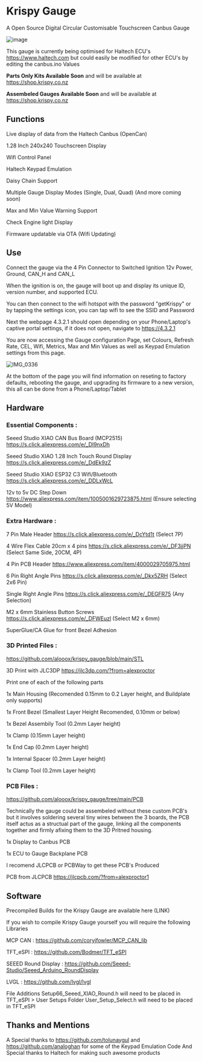 # Krispy Gauge
A Open Source Digital Circular Customisable Touchscreen Canbus Gauge

![image](https://github.com/alooox/krispy_gauge/assets/53038455/ef09444f-b963-472d-a820-5de4dded1bd0)


This gauge is currently being optimised for Haltech ECU's https://www.haltech.com but could easily be modified for other ECU's by editing the canbus.ino Values

**Parts Only Kits Available Soon** and will be available at https://shop.krispy.co.nz

**Assembeled Gauges Available Soon** and will be available at https://shop.krispy.co.nz



## Functions

Live display of data from the Haltech Canbus (OpenCan)

1.28 Inch 240x240 Touchscreen Display

Wifi Control Panel

Haltech Keypad Emulation

Daisy Chain Support

Multiple Gauge Display Modes (Single, Dual, Quad) (And more coming soon)

Max and Min Value Warning Support

Check Engine light Display 

Firmware updatable via OTA (Wifi Updating)


## Use

Connect the gauge via the 4 Pin Connector to Switched Ignition 12v Power, Ground, CAN_H and CAN_L

When the ignition is on, the gauge will boot up and display its unique ID, version number, and supported ECU. 

You can then connect to the wifi hotspot with the password "getKrispy" or by tapping the settings icon, you can tap wifi to see the SSID and Password

Next the webpage 4.3.2.1 should open depending on your Phone/Laptop's captive portal settings, if it does not open, navigate to https://4.3.2.1

You are now accessing the Gauge configuration Page, set Colours, Refresh Rate, CEL, Wifi, Metrics, Max and Min Values as well as Keypad Emulation settings from this page. 

![IMG_0336](https://github.com/alooox/krispy_gauge/assets/53038455/94bbdbcf-c4a6-4813-a284-fc318e29a8db)

At the bottom of the page you will find information on reseting to factory defaults, rebooting the gauge, and upgrading its firmware to a new version, this all can be done from a Phone/Laptop/Tablet

## Hardware

### Essential Components : 

Seeed Studio XIAO CAN Bus Board (MCP2515) https://s.click.aliexpress.com/e/_Dl9nxDh

Seeed Studio XIAO 1.28 Inch Touch Round Display https://s.click.aliexpress.com/e/_DdEk9zZ

Seeed Studio XIAO ESP32 C3 Wifi/Bluetooth https://s.click.aliexpress.com/e/_DDLxWcL

12v to 5v DC Step Down https://www.aliexpress.com/item/1005001629723875.html (Ensure selecting 5V Model)



### Extra Hardware : 

7 Pin Male Header https://s.click.aliexpress.com/e/_DcYtd1t (Select 7P)  

4 Wire Flex Cable 20cm x 4 pins https://s.click.aliexpress.com/e/_DF3jjPN (Select Same Side, 20CM, 4P) 

4 Pin PCB Header https://www.aliexpress.com/item/4000029705975.html 

6 Pin Right Angle Pins https://s.click.aliexpress.com/e/_Dkx5ZRH (Select 2x6 Pin) 

Single Right Angle Pins https://s.click.aliexpress.com/e/_DEGFR75 (Any Selection)

M2 x 6mm Stainless Button Screws https://s.click.aliexpress.com/e/_DFWEuzl (Select M2 x 6mm)

SuperGlue/CA Glue for front Bezel Adhesion 


### 3D Printed Files :
https://github.com/alooox/krispy_gauge/blob/main/STL

3D Print with JLC3DP https://jlc3dp.com/?from=alexproctor

Print one of each of the following parts

1x Main Housing (Recomended 0.15mm to 0.2 Layer height, and Buildplate only supports)

1x Front Bezel (Smallest Layer Height Recomended, 0.10mm or below)

1x Bezel Assembily Tool (0.2mm Layer height)

1x Clamp (0.15mm Layer height)

1x End Cap (0.2mm Layer height)

1x Internal Spacer (0.2mm Layer height)

1x Clamp Tool (0.2mm Layer height) 


### PCB Files : 
https://github.com/alooox/krispy_gauge/tree/main/PCB

Technically the gauge could be assembeled without these custom PCB's but it involves soldering several tiny wires between the 3 boards, the PCB itself actus as a structual part of the gauge, linking all the components together and firmly afixing them to the 3D Pritned housing. 

1x Display to Canbus PCB 

1x ECU to Gauge Backplane PCB

I recomend JLCPCB or PCBWay to get these PCB's Produced

PCB from JLCPCB https://jlcpcb.com/?from=alexproctor1


## Software

Precompiled Builds for the Krispy Gauge are available here (LINK)

If you wish to compile Krispy Gauge yourself you will require the following Libraries 

MCP CAN : https://github.com/coryjfowler/MCP_CAN_lib

TFT_eSPI : https://github.com/Bodmer/TFT_eSPI

SEEED Round Display : https://github.com/Seeed-Studio/Seeed_Arduino_RoundDisplay

LVGL : https://github.com/lvgl/lvgl

File Additions
Setup66_Seeed_XIAO_Round.h will need to be placed in TFT_eSPI > User Setups Folder
User_Setup_Select.h will need to be placed in TFT_eSPI





## Thanks and Mentions

A Special thanks to https://github.com/tolunaygul and https://github.com/analoghan for some of the Keypad Emulation Code
And Special thanks to Haltech for making such awesome products



